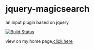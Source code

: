 jquery-magicsearch
====
an input plugin based on jquery

[![Build Status](travis-image)](travis-url)

view on my home page,[click here](http://www.choujindeputao.com/magicsearch/)

[travis-url]: https://travis-ci.org/dingyi1993/jquery-magicsearch
[travis-image]: https://travis-ci.org/dingyi1993/jquery-magicsearch.svg?branch=master
